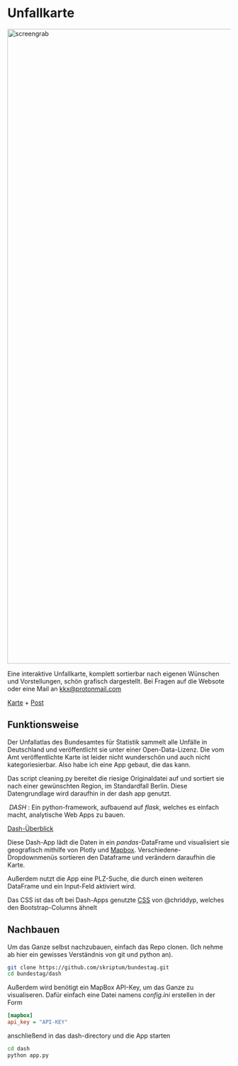 # Unfallkarte
<img width="1431" alt="screengrab" src="https://user-images.githubusercontent.com/77919093/136674603-6e395f08-954f-4871-8a8f-b9d6fd3fc15f.png">


Eine interaktive Unfallkarte, komplett sortierbar nach eigenen Wünschen und Vorstellungen, schön grafisch dargestellt. Bei Fragen auf die Websote oder eine Mail an [kkx@protonmail.com](mailto:kkx@protonmail.com)

[Karte](https://unfall.herokuapp.com) + [Post](https://skriptum.github.io/blog/projects/2021/02/04/unfallkarte.html) 

## Funktionsweise

Der Unfallatlas des Bundesamtes für Statistik sammelt alle Unfälle in Deutschland und veröffentlicht sie unter einer Open-Data-Lizenz. Die vom Amt veröffentlichte Karte ist leider nicht wunderschön und auch nicht kategoriesierbar. Also habe ich eine App gebaut, die das kann. 

Das script cleaning.py bereitet die riesige Originaldatei auf und sortiert sie nach einer gewünschten Region, im Standardfall Berlin. Diese Datengrundlage wird daraufhin in der dash app genutzt. 

​	*DASH* : Ein python-framework, aufbauend auf *flask*, welches es einfach macht, analytische Web Apps zu bauen.

[Dash-Überblick](https://plotly.com/dash/)

Diese Dash-App lädt die Daten in ein *pandas*-DataFrame und visualisiert sie geografisch mithilfe von Plotly und [Mapbox](mapbox.com). Verschiedene-Dropdownmenüs sortieren den Dataframe und verändern daraufhin die Karte.

Außerdem nutzt die App eine PLZ-Suche, die durch einen weiteren DataFrame und ein Input-Feld aktiviert wird.

Das CSS ist das oft bei Dash-Apps genutzte [CSS](https://codepen.io/chriddyp/pen/bWLwgP.css) von @chriddyp, welches den Bootstrap-Columns ähnelt

## Nachbauen

Um das Ganze selbst nachzubauen, einfach das Repo clonen. (Ich nehme ab hier ein gewisses Verständnis von git und python an).

```bash
git clone https://github.com/skriptum/bundestag.git
cd bundestag/dash 
```

Außerdem wird benötigt ein MapBox API-Key, um das Ganze zu visualiseren. Dafür einfach eine Datei namens *config.ini* erstellen in der Form 

```ini
[mapbox]
api_key = "API-KEY"
```

anschließend in das dash-directory und die App starten

```bash
cd dash
python app.py
```







